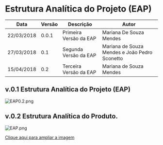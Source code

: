 # Estrutura Analítica do Projeto (EAP)

| Data | Versão | Descrição | Autor |
|----|------|---------|-----|
|22/03/2018|0.0.1|Primeira Versão da EAP|Mariana De Souza Mendes|
|27/03/2018|0.1|Segunda Versão da EAP|Mariana de Souza Mendes e João Pedro Sconetto|
|15/04/2018|0.2|Terceira Versão da EAP|Mariana de Souza Mendes|

## v.0.1 Estrutura Analítica do Projeto (EAP)

![EAP0.2.png](https://uploaddeimagens.com.br/images/001/348/702/original/EAP0.2.png?1522201469)

## v.0.2 Estrutura Analítica do Produto.

![EAP.png](https://uploaddeimagens.com.br/images/001/374/459/original/EAP.png?1523797429)

[Clique aqui para ampliar a imagem](https://uploaddeimagens.com.br/images/001/374/459/original/EAP.png?1523797429)